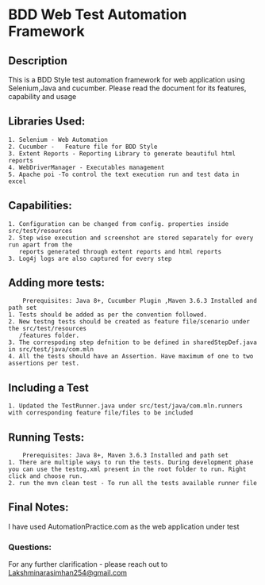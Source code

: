 
# BDD Web Test Automation Framework   

## Description
This is a BDD Style test automation framework for web application using Selenium,Java and cucumber.
Please read the document for its features, capability and usage 


## Libraries Used:
    1. Selenium - Web Automation
    2. Cucumber -   Feature file for BDD Style
    3. Extent Reports - Reporting Library to generate beautiful html reports
    4. WebDriverManager - Executables management
    5. Apache poi -To control the text execution run and test data in excel
    

## Capabilities:
    1. Configuration can be changed from config. properties inside src/test/resources
    2. Step wise execution and screenshot are stored separately for every run apart from the 
       reports generated through extent reports and html reports 
    3. Log4j logs are also captured for every step
          
   
## Adding more tests:
        Prerequisites: Java 8+, Cucumber Plugin ,Maven 3.6.3 Installed and path set
    1. Tests should be added as per the convention followed. 
    2. New testng tests should be created as feature file/scenario under the src/test/resources
       /features folder.
    3. The correspoding step defnition to be defined in sharedStepDef.java in src/test/java/com.mln
    4. All the tests should have an Assertion. Have maximum of one to two assertions per test.
    

## Including a Test 
    1. Updated the TestRunner.java under src/test/java/com.mln.runners with corresponding feature file/files to be included 

## Running Tests:
        Prerequisites: Java 8+, Maven 3.6.3 Installed and path set
    1. There are multiple ways to run the tests. During development phase you can use the testng.xml present in the root folder to run. Right click and choose run.
    2. run the mvn clean test - To run all the tests available runner file

## Final Notes:
I have used AutomationPractice.com as the web application under test 

### Questions:
For any further clarification - please reach out to Lakshminarasimhan254@gmail.com

    
